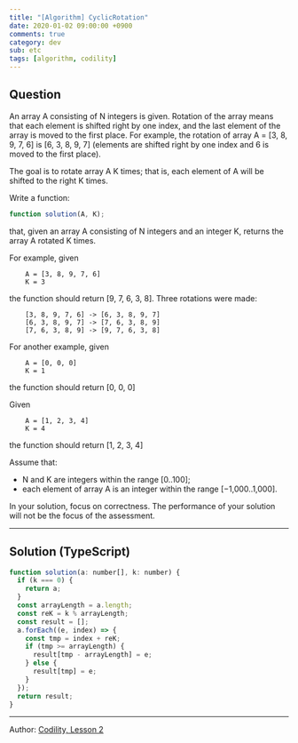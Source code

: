 ```yaml
---
title: "[Algorithm] CyclicRotation"
date: 2020-01-02 09:00:00 +0900
comments: true
category: dev
sub: etc
tags: [algorithm, codility]
---
```


## Question
An array A consisting of N integers is given. Rotation of the array means that each element is shifted right by one index, and the last element of the array is moved to the first place. For example, the rotation of array A = [3, 8, 9, 7, 6] is [6, 3, 8, 9, 7] (elements are shifted right by one index and 6 is moved to the first place).

The goal is to rotate array A K times; that is, each element of A will be shifted to the right K times.

Write a function:

```js
function solution(A, K);
```

that, given an array A consisting of N integers and an integer K, returns the array A rotated K times.

For example, given
```
    A = [3, 8, 9, 7, 6]
    K = 3
```
the function should return [9, 7, 6, 3, 8]. Three rotations were made:
```
    [3, 8, 9, 7, 6] -> [6, 3, 8, 9, 7]
    [6, 3, 8, 9, 7] -> [7, 6, 3, 8, 9]
    [7, 6, 3, 8, 9] -> [9, 7, 6, 3, 8]
```

For another example, given
```
    A = [0, 0, 0]
    K = 1
```
the function should return [0, 0, 0]

Given
```
    A = [1, 2, 3, 4]
    K = 4
```
the function should return [1, 2, 3, 4]

Assume that:

* N and K are integers within the range [0..100];
* each element of array A is an integer within the range [−1,000..1,000].

In your solution, focus on correctness. The performance of your solution will not be the focus of the assessment.

---

## Solution (TypeScript)

```js
function solution(a: number[], k: number) {
  if (k === 0) {
    return a;
  }
  const arrayLength = a.length;
  const reK = k % arrayLength;
  const result = [];
  a.forEach((e, index) => {
    const tmp = index + reK;
    if (tmp >= arrayLength) {
      result[tmp - arrayLength] = e;
    } else {
      result[tmp] = e;
    }
  });
  return result;
}
```

---

Author: [Codility, Lesson 2](https://app.codility.com/programmers/lessons/2-arrays/cyclic_rotation/)